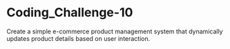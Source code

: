 # Coding_Challenge-10
Create a simple e-commerce product management system that dynamically updates product details based on user interaction. 
